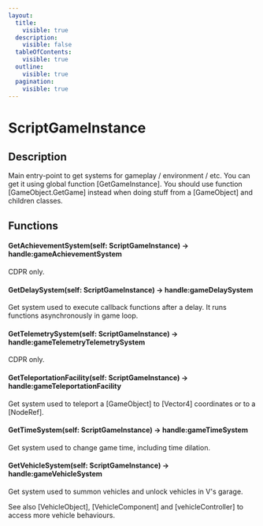 ```yaml
---
layout:
  title:
    visible: true
  description:
    visible: false
  tableOfContents:
    visible: true
  outline:
    visible: true
  pagination:
    visible: true
---
```


# ScriptGameInstance

## Description

Main entry-point to get systems for gameplay / environment / etc. You can get it using global function \[GetGameInstance]. You should use function \[GameObject.GetGame] instead when doing stuff from a \[GameObject] and children classes.

## Functions

#### GetAchievementSystem(self: ScriptGameInstance) -> handle:gameAchievementSystem

CDPR only.

#### GetDelaySystem(self: ScriptGameInstance) -> handle:gameDelaySystem

Get system used to execute callback functions after a delay. It runs functions asynchronously in game loop.

#### GetTelemetrySystem(self: ScriptGameInstance) -> handle:gameTelemetryTelemetrySystem

CDPR only.

#### GetTeleportationFacility(self: ScriptGameInstance) -> handle:gameTeleportationFacility

Get system used to teleport a \[GameObject] to \[Vector4] coordinates or to a \[NodeRef].

#### GetTimeSystem(self: ScriptGameInstance) -> handle:gameTimeSystem

Get system used to change game time, including time dilation.

#### GetVehicleSystem(self: ScriptGameInstance) -> handle:gameVehicleSystem

Get system used to summon vehicles and unlock vehicles in V's garage.

See also \[VehicleObject], \[VehicleComponent] and \[vehicleController] to access more vehicle behaviours.
